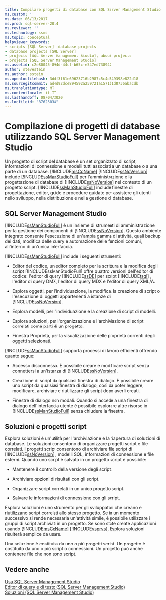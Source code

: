 ```yaml
---
title: Compilare progetti di database con SQL Server Management Studio | Microsoft Docs
ms.custom: ''
ms.date: 06/13/2017
ms.prod: sql-server-2014
ms.reviewer: ''
ms.technology: ssms
ms.topic: conceptual
helpviewer_keywords:
- scripts [SQL Server], database projects
- database projects [SQL Server]
- projects [SQL Server Management Studio], about projects
- projects [SQL Server Management Studio]
ms.assetid: c2e80045-894d-44cf-b65c-e547ed738947
author: stevestein
ms.author: sstein
ms.openlocfilehash: 3ddf3f61e69623716b2987c5c4d849398e822d18
ms.sourcegitcommit: ad4d92dce894592a259721a1571b1d8736abacdb
ms.translationtype: MT
ms.contentlocale: it-IT
ms.lasthandoff: 08/04/2020
ms.locfileid: "87623038"
---
```

# <a name="build-database-projects-by-using-sql-server-management-studio"></a>Compilazione di progetti di database utilizzando SQL Server Management Studio
  Un progetto di script del database è un set organizzato di script, informazioni di connessione e modelli tutti associati a un database o a una parte di un database. [!INCLUDE[msCoName](../includes/msconame-md.md)] [!INCLUDE[ssNoVersion](../includes/ssnoversion-md.md)] include [!INCLUDE[ssManStudioFull](../includes/ssmanstudiofull-md.md)] per l'amministrazione e la progettazione di database di [!INCLUDE[ssNoVersion](../includes/ssnoversion-md.md)] nel contesto di un progetto script. [!INCLUDE[ssManStudioFull](../includes/ssmanstudiofull-md.md)] include finestre di progettazione, editor, guide e procedure guidate per assistere gli utenti nello sviluppo, nella distribuzione e nella gestione di database.  
  
## <a name="sql-server-management-studio"></a>SQL Server Management Studio  
 [!INCLUDE[ssManStudioFull](../includes/ssmanstudiofull-md.md)] è un insieme di strumenti di amministrazione per la gestione dei componenti di [!INCLUDE[ssNoVersion](../includes/ssnoversion-md.md)]. Questo ambiente integrato consente l'esecuzione di un'ampia gamma di attività, quali backup dei dati, modifica delle query e automazione delle funzioni comuni, all'interno di un'unica interfaccia.  
  
 [!INCLUDE[ssManStudioFull](../includes/ssmanstudiofull-md.md)] include i seguenti strumenti:  
  
-   Editor del codice, un editor completo per la scrittura e la modifica degli script [!INCLUDE[ssManStudioFull](../includes/ssmanstudiofull-md.md)] offre quattro versioni dell'editor di codice: l'editor di query [!INCLUDE[ssDE](../includes/ssde-md.md)] per script [!INCLUDE[tsql](../includes/tsql-md.md)] , l'editor di query DMX, l'editor di query MDX e l'editor di query XML/A.  
  
-   Esplora oggetti, per l'individuazione, la modifica, la creazione di script o l'esecuzione di oggetti appartenenti a istanze di [!INCLUDE[ssNoVersion](../includes/ssnoversion-md.md)].  
  
-   Esplora modelli, per l'individuazione e la creazione di script di modelli.  
  
-   Esplora soluzioni, per l'organizzazione e l'archiviazione di script correlati come parti di un progetto.  
  
-   Finestra Proprietà, per la visualizzazione delle proprietà correnti degli oggetti selezionati.  
  
 [!INCLUDE[ssManStudioFull](../includes/ssmanstudiofull-md.md)] supporta processi di lavoro efficienti offrendo quanto segue:  
  
-   Accesso disconnesso. È possibile creare e modificare script senza connettersi a un'istanza di [!INCLUDE[ssNoVersion](../includes/ssnoversion-md.md)].  
  
-   Creazione di script da qualsiasi finestra di dialogo. È possibile creare uno script da qualsiasi finestra di dialogo, così da poter leggere, modificare, archiviare e riutilizzare gli script dopo averli creati.  
  
-   Finestre di dialogo non modali. Quando si accede a una finestra di dialogo dell'interfaccia utente è possibile esplorare altre risorse in [!INCLUDE[ssManStudioFull](../includes/ssmanstudiofull-md.md)] senza chiudere la finestra.  
  
## <a name="solutions-and-script-projects"></a>Soluzioni e progetti script  
 Esplora soluzioni è un'utilità per l'archiviazione e la riapertura di soluzioni di database. Le soluzioni consentono di organizzare progetti script e file correlati. I progetti script consentono di archiviare file script di [!INCLUDE[ssNoVersion](../includes/ssnoversion-md.md)] , modelli SQL, informazioni di connessione e file esterni. Quando uno script è salvato in un progetto script è possibile:  
  
-   Mantenere il controllo della versione degli script.  
  
-   Archiviare opzioni di risultati con gli script.  
  
-   Organizzare script correlati in un unico progetto script.  
  
-   Salvare le informazioni di connessione con gli script.  
  
 Esplora soluzioni è uno strumento per gli sviluppatori che creano e riutilizzano script correlati allo stesso progetto. Se in un momento successivo si rende necessaria un'attività simile, è possibile utilizzare i gruppi di script archiviati in un progetto. Se sono state create applicazioni usando [!INCLUDE[msCoName](../includes/msconame-md.md)] [!INCLUDE[vsprvs](../includes/vsprvs-md.md)], Esplora soluzioni risulterà semplice da usare.  
  
 Una soluzione è costituita da uno o più progetti script. Un progetto è costituito da uno o più script o connessioni. Un progetto può anche contenere file che non sono script.  
  
## <a name="see-also"></a>Vedere anche  
 [Usa SQL Server Management Studio](../database-engine/use-sql-server-management-studio.md)   
 [Editor di query e di testo &#40;SQL Server Management Studio&#41;](../relational-databases/scripting/query-and-text-editors-sql-server-management-studio.md)   
 [Soluzioni &#40;SQL Server Management Studio&#41;](solution/solutions-sql-server-management-studio.md)  
  
  
